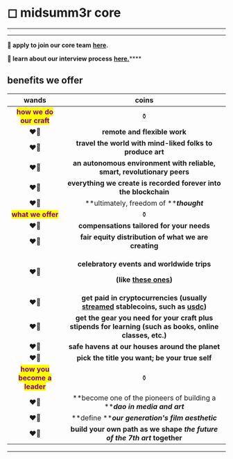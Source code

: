 # ◻ midsumm3r core

****

****

**🌹 apply to join our core team** [**here**](https://e7sof51sgtf.typeform.com/to/DlbXPCYQ?typeform-source=www.midsummer.party)**.**

**🌹 learn about our interview process** [**here.**](https://midsumm3r.notion.site/interview-process-at-midsumm3r-2e89b32d141144b2b18c57c7094a2bc8)****





## benefits we offer

<mark style="color:green;"></mark>

|                              wands                             |                                                                                            coins                                                                                            |
| :------------------------------------------------------------: | :-----------------------------------------------------------------------------------------------------------------------------------------------------------------------------------------: |
|   <mark style="color:purple;">**how we do our craft**</mark>   |                                                                                              ⚱️                                                                                             |
|                              ❤️‍🔥                             |                                                                                 **remote and flexible work**                                                                                |
|                              ❤️‍🔥                             |                                                                  **travel the world with mind-liked folks to produce art**                                                                  |
|                              ❤️‍🔥                             |                                                           **an autonomous environment with reliable, smart, revolutionary peers**                                                           |
|                              ❤️‍🔥                             |                                                               **everything we create is recorded forever into the blockchain**                                                              |
|                              ❤️‍🔥                             |                                                                           **ultimately, freedom of **_**thought**_                                                                          |
|      <mark style="color:purple;">**what we offer**</mark>      |                                                                                              ⚱️                                                                                             |
|                              ❤️‍🔥                             |                                                                          **compensations tailored for your needs**                                                                          |
|                              ❤️‍🔥                             |                                                                     **fair equity distribution of what we are creating**                                                                    |
|                              ❤️‍🔥                             | <p><strong>celebratory events and worldwide trips</strong> </p><p><strong>(like</strong> <a href="https://www.midsummer.party/events"><strong>these ones</strong></a><strong>)</strong></p> |
|                              ❤️‍🔥                             |         **get paid in cryptocurrencies (usually** [**streamed**](https://sablier.finance/) **stablecoins, such as** [**usdc**](https://coinmarketcap.com/currencies/usd-coin/)**)**         |
|                              ❤️‍🔥                             |                                          **get the gear you need for your craft plus stipends for learning (such as books, online classes, etc.)**                                          |
|                              ❤️‍🔥                             |                                                                       **safe havens at our houses around the planet**                                                                       |
|                              ❤️‍🔥                             |                                                                        **pick the title you want; be your true self**                                                                       |
| <mark style="color:purple;">**how you become a leader**</mark> |                                                                                              ⚱️                                                                                             |
|                              ❤️‍🔥                             |                                                           **become one of the pioneers of building a **_**dao in media and art**_                                                           |
|                              ❤️‍🔥                             |                                                                       **define **_**our generation's film aesthetic**_                                                                      |
|                              ❤️‍🔥                             |                                                       **build your own path as we shape **_**the future of the 7th art**_** together**                                                      |

****
